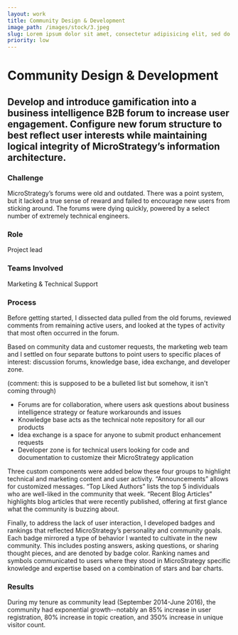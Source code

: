 ```yaml
---
layout: work
title: Community Design & Development
image_path: /images/stock/3.jpeg
slug: Lorem ipsum dolor sit amet, consectetur adipisicing elit, sed do eiusmod tempor incididunt ut labore et dolore magna aliqua.
priority: low
---
```


# Community Design & Development
## Develop and introduce gamification into a business intelligence B2B forum to increase user engagement. Configure new forum structure to best reflect user interests while maintaining logical integrity of MicroStrategy’s information architecture. 

### Challenge 
MicroStrategy’s forums were old and outdated. There was a point system, but it lacked a true sense of reward and failed to encourage new users from sticking around. The forums were dying quickly, powered by a select number of extremely technical engineers. 

### Role
Project lead

### Teams Involved 
Marketing & Technical Support 

### Process
Before getting started, I dissected data pulled from the old forums, reviewed comments from remaining active users, and looked at the types of activity that most often occurred in the forum. 

Based on community data and customer requests, the marketing web team and I settled on four separate buttons to point users to specific places of interest: discussion forums, knowledge base, idea exchange, and developer zone. 

(comment: this is supposed to be a bulleted list but somehow, it isn't coming through)

- Forums are for collaboration, where users ask questions about business intelligence strategy or feature workarounds and issues
- Knowledge base acts as the technical note repository for all our products
- Idea exchange is a space for anyone to submit product enhancement requests
- Developer zone is for technical users looking for code and documentation to customize their MicroStrategy application

Three custom components were added below these four groups to highlight technical and marketing content and user activity. “Announcements” allows for customized messages. “Top Liked Authors” lists the top 5 individuals who are well-liked in the community that week. “Recent Blog Articles” highlights blog articles that were recently published, offering at first glance what the community is buzzing about.

Finally, to address the lack of user interaction, I developed badges and rankings that reflected MicroStrategy’s personality and community goals. Each badge mirrored a type of behavior I wanted to cultivate in the new community. This includes posting answers, asking questions, or sharing thought pieces, and are denoted by badge color. Ranking names and symbols communicated to users where they stood in MicroStrategy specific knowledge and expertise based on a combination of stars and bar charts. 

### Results

During my tenure as community lead (September 2014-June 2016), the community had exponential growth--notably an 85% increase in user registration, 80% increase in topic creation, and 350% increase in unique visitor count. 